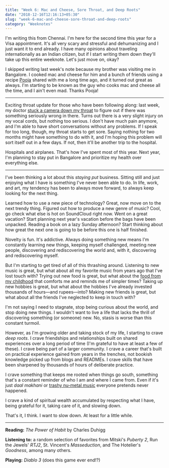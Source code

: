 ```yaml
---
title: "Week 6: Mac and Cheese, Sore Throat, and Deep Roots"
date: "2018-12-16T12:16:13+05:30"
slug: "week-6-mac-and-cheese-sore-throat-and-deep-roots"
category: "Weeknotes"
---
```


I'm writing this from Chennai. I'm here for the second time this year for a Visa appointment. It's all very scary and stressful and dehumanizing and I just want it to end already. I have many opinions about traveling internationally as an Indian citizen, but if I start writing them down they'll take up this entire weeknote. Let's just move on, okay?

I skipped writing last week's note because my brother was visiting me in Bangalore. I cooked mac and cheese for him and a bunch of friends using a recipe [Pooja](https://twitter.com/anexasajoop/) shared with me a long time ago, and it turned out great as always. I'm starting to be known as the guy who cooks mac and cheese all the time, and I ain't even mad. Thanks Pooja!  

* * *

Exciting throat update for those who have been following along: last week, my doctor [stuck a camera down my throat](https://en.wikipedia.org/wiki/Laryngoscopy) to figure out if there was something seriously wrong in there. Turns out there is a very slight injury on my vocal cords, but nothing too serious. I don't have much pain anymore, and I'm able to have short conversations without any problems. If I speak for too long, though, my throat starts to get sore. Saying nothing for two months might have something to do with it, and I'm hoping this problem will sort itself out in a few days. If not, then it'll be another trip to the hospital.

Hospitals and airplanes. That's how I've spent most of this year. Next year, I'm planning to stay put in Bangalore and prioritize my health over everything else.  

* * *

I've been thinking a lot about this _staying put_ business. Sitting still and just enjoying what I have is something I've never been able to do. In life, work, and art, my tendency has been to always move forward, to always keep looking for the next thing.

Learned how to use a new piece of technology? Great, now move on to the next trendy thing. Figured out how to produce a new genre of music? Cool, go check what else is hot on SoundCloud right now. Went on a great vacation? Start planning next year's vacation before the bags have been unpacked. Reading a book on a lazy Sunday afternoon? Start thinking about how great the next one is going to be before this one is half finished.  

Novelty is fun. It's addictive. Always doing something new means I'm constantly learning new things, keeping myself challenged, meeting new people, discovering and rediscovering the world and, with it, discovering and rediscovering myself.  

But I'm starting to get tired of all of this thrashing around. Listening to new music is great, but what about all my favorite music from years ago that I've lost touch with? Trying out new food is great, but what about the [food from my childhood](https://www.vegrecipesofindia.com/dal-makhani-restaurant-style-recipe/) that comforts me and reminds me of simpler times? Taking up new hobbies is great, but what about the hobbies I've already invested thousands of hours—and rupees—into? Making new friends is great, but what about all the friends I've neglected to keep in touch with?

I'm not saying I need to stagnate, stop being curious about the world, and stop doing new things. I wouldn't want to live a life that lacks the thrill of discovering something (or someone) new. No, stasis is worse than this constant turmoil.

However, as I'm growing older and taking stock of my life, I starting to crave _deep roots_. I crave friendships and relationships built on shared experiences over a long period of time (I'm grateful to have at least a few of these). I crave being part of a larger community. I crave a career that's built on practical experience gained from years in the trenches, not bookish knowledge picked up from blogs and READMEs. I crave skills that have been sharpened by thousands of hours of deliberate practice.  

I crave something that keeps me rooted when things go south, something that's a constant reminder of who I am and where I came from. Even if it's just _daal makhani_ or [trashy nu-metal music](https://www.youtube.com/watch?v=RYnFIRc0k6E) everyone pretends never happened.  

I crave a kind of spiritual wealth accumulated by respecting what I have, being grateful for it, taking care of it, and slowing down.

That's it, I think. I want to slow down. At least for a little while.  

* * *

**Reading:** _The Power of Habit_ by Charles Duhigg

**Listening to:** a random selection of favorites from Mitski's _Puberty 2_, Run the Jewels' _RTJ2_, St. Vincent's _Masseduction_, and The Hotelier's _Goodness_, among many others.  

**Playing:** _Diablo 3_ (does this game ever end!?)